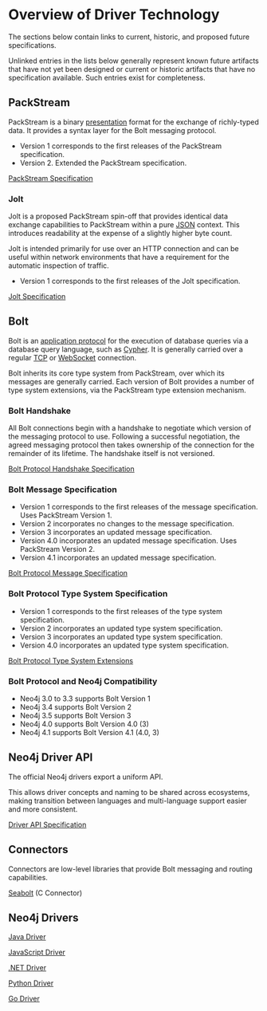 # Overview of Driver Technology

The sections below contain links to current, historic, and proposed future specifications. 

Unlinked entries in the lists below generally represent known future artifacts that have not yet been designed or current or historic artifacts that have no specification available.
Such entries exist for completeness.


## PackStream

PackStream is a binary [presentation](https://en.wikipedia.org/wiki/Presentation_layer) format for the exchange of richly-typed data.
It provides a syntax layer for the Bolt messaging protocol.

- Version 1 corresponds to the first releases of the PackStream specification.
- Version 2. Extended the PackStream specification.


[PackStream Specification](packstream/packstream-specification.md)


### Jolt

Jolt is a proposed PackStream spin-off that provides identical data exchange capabilities to PackStream within a pure [JSON](http://json.org/) context.
This introduces readability at the expense of a slightly higher byte count.

Jolt is intended primarily for use over an HTTP connection and can be useful within network environments that have a requirement for the automatic inspection of traffic.  

- Version 1 corresponds to the first releases of the Jolt specification.

[Jolt Specification](jolt/jolt-specification.md)


## Bolt

Bolt is an [application protocol](https://en.wikipedia.org/wiki/Application_layer) for the execution of database queries via a database query language, such as [Cypher](https://www.opencypher.org/).
It is generally carried over a regular [TCP](https://tools.ietf.org/html/rfc793) or [WebSocket](https://developer.mozilla.org/en-US/docs/Web/API/WebSockets_API) connection.

Bolt inherits its core type system from PackStream, over which its messages are generally carried.
Each version of Bolt provides a number of type system extensions, via the PackStream type extension mechanism.  

### Bolt Handshake

All Bolt connections begin with a handshake to negotiate which version of the messaging protocol to use.
Following a successful negotiation, the agreed messaging protocol then takes ownership of the connection for the remainder of its lifetime.
The handshake itself is not versioned. 

[Bolt Protocol Handshake Specification](bolt/bolt-protocol-handshake-specification.md)


### Bolt Message Specification

* Version 1 corresponds to the first releases of the message specification. Uses PackStream Version 1.
* Version 2 incorporates no changes to the message specification.
* Version 3 incorporates an updated message specification.
* Version 4.0 incorporates an updated message specification. Uses PackStream Version 2.
* Version 4.1 incorporates an updated message specification.

[Bolt Protocol Message Specification](bolt/bolt-protocol-message-specification.md)


### Bolt Protocol Type System Specification

* Version 1 corresponds to the first releases of the type system specification.
* Version 2 incorporates an updated type system specification.
* Version 3 incorporates an updated type system specification.
* Version 4.0 incorporates an updated type system specification.

[Bolt Protocol Type System Extensions](types/bolt-type-system-extensions-v1.md)


### Bolt Protocol and Neo4j Compatibility

* Neo4j 3.0 to 3.3 supports Bolt Version 1
* Neo4j 3.4 supports Bolt Version 2
* Neo4j 3.5 supports Bolt Version 3
* Neo4j 4.0 supports Bolt Version 4.0 (3)
* Neo4j 4.1 supports Bolt Version 4.1 (4.0, 3)


## Neo4j Driver API

The official Neo4j drivers export a uniform API.

This allows driver concepts and naming to be shared across ecosystems, making transition between languages and multi-language support easier and more consistent.

[Driver API Specification](driver_api/driver-api-specification.md)


## Connectors

Connectors are low-level libraries that provide Bolt messaging and routing capabilities.

[Seabolt](connectors/seabolt.md) (C Connector)


## Neo4j Drivers

[Java Driver](https://github.com/neo4j/neo4j-java-driver)

[JavaScript Driver](https://github.com/neo4j/neo4j-javascript-driver)

[.NET Driver](https://github.com/neo4j/neo4j-dotnet-driver)

[Python Driver](https://github.com/neo4j/neo4j-python-driver)

[Go Driver](https://github.com/neo4j/neo4j-go-driver)


